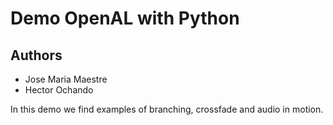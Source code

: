 # Demo OpenAL with Python

## Authors
- Jose Maria Maestre
- Hector Ochando

In this demo we find examples of branching, crossfade and audio in motion.